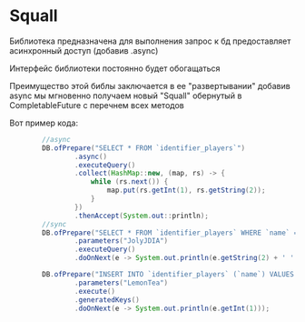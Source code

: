 # Squall

Библиотека предназначена для выполнения запрос к бд
предоставляет асинхронный доступ (добавив .async)

Интерфейс библиотеки постоянно будет обогащаться

Преимущество этой библы заключается в ее "развертывании"
добавив async мы мгновенно получаем новый "Squall" обернутый в CompletableFuture
с перечнем всех методов

Вот пример кода:
```java
        //async
        DB.ofPrepare("SELECT * FROM `identifier_players`")
                .async()
                .executeQuery()
                .collect(HashMap::new, (map, rs) -> {
                    while (rs.next()) {
                        map.put(rs.getInt(1), rs.getString(2));
                    }
                })
                .thenAccept(System.out::println);
        //sync
        DB.ofPrepare("SELECT * FROM `identifier_players` WHERE `name` = ?")
                .parameters("JolyJDIA")
                .executeQuery()
                .doOnNext(e -> System.out.println(e.getString(2) + ' ' + e.getInt(1)));

        DB.ofPrepare("INSERT INTO `identifier_players` (`name`) VALUES (?)", Statement.RETURN_GENERATED_KEYS)
                .parameters("LemonTea")
                .execute()
                .generatedKeys()
                .doOnNext(e -> System.out.println(e.getInt(1)));
```

